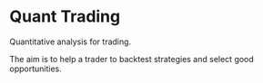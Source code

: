 # Quant Trading
Quantitative analysis for trading. 

The aim is to help a trader to backtest strategies and select good opportunities. 

